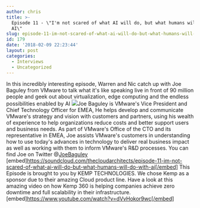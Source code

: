 ```yaml
---
author: chris
title: >-
  Episode 11 - \"I'm not scared of what AI will do, but what humans will do with
  AI\"
slug: episode-11-im-not-scared-of-what-ai-will-do-but-what-humans-will-do-with-ai
id: 179
date: '2018-02-09 22:23:44'
layout: post
categories:
  - Interviews
  - Uncategorized
---
```


In this incredibly interesting episode, Warren and Nic catch up with Joe Baguley from VMware to talk what it's like speaking live in front of 90 million people and geek out about virtualization, edge computing and the endless possibilities enabled by AI ![](http://thearchitects.cloud/wp-content/uploads/2018/02/joe-1-150x150.jpg)Joe Baguley is VMware's Vice President and Chief Technology Officer for EMEA, He helps develop and communicate VMware's strategy and vision with customers and partners, using his wealth of experience to help organizations reduce costs and better support users and business needs. As part of VMware's Office of the CTO and its representative in EMEA, Joe assists VMware's customers in understanding how to use today's advances in technology to deliver real business impact as well as working with them to inform VMware's R&D processes. You can find Joe on Twitter @[JoeBaguley](https://twitter.com/joebaguley) [embed]https://soundcloud.com/thecloudarchitects/episode-11-im-not-scared-of-what-ai-will-do-but-what-humans-will-do-with-ai[/embed] This Episode is brought to you by KEMP TECHNOLOGIES. We chose Kemp as a sponsor due to their amazing Cloud product line. Have a look at this amazing video on how Kemp 360 is helping companies achieve zero downtime and full scalability in their infrastructure. [embed]https://www.youtube.com/watch?v=dVvHokor9wc[/embed]